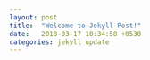 ```yaml
---
layout: post
title:  "Welcome to Jekyll Post!"
date:   2018-03-17 10:34:58 +0530
categories: jekyll update
---
```

